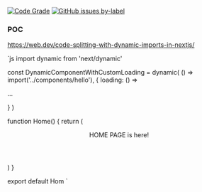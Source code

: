 [![Code Grade](https://www.code-inspector.com/project/26782/score/svg)](https://frontend.code-inspector.com/project/26782/dashboard)
<a target="_blank" href="https://github.com/enwuft/my-app/issues?q=is%3Aissue+is%3Aopen+label%3A%22good+first+issue%22">
        <img alt="GitHub issues by-label" src="https://img.shields.io/github/issues/enwuft/my-app/good%20first%20issue?color=9cf&label=good%20first%20issue&style=flat-square">
    </a>

### POC

https://web.dev/code-splitting-with-dynamic-imports-in-nextjs/

`js
import dynamic from 'next/dynamic'

const DynamicComponentWithCustomLoading = dynamic(
() => import('../components/hello'),
{ loading: () => <p>...</p> }
)

function Home() {
return (

<div>
<Header />
<DynamicComponentWithCustomLoading />
<p>HOME PAGE is here!</p>
</div>
)
}

export default Hom
`
